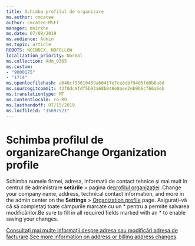 ```yaml
---
title: Schimba profilul de organizare
ms.author: cmcatee
author: cmcatee-MSFT
manager: mnirkhe
ms.date: 07/09/2019
ms.audience: Admin
ms.topic: article
ROBOTS: NOINDEX, NOFOLLOW
localization_priority: Normal
ms.collection: Adm_O365
ms.custom:
- "9000175"
- "1714"
ms.openlocfilehash: a646cf93610459a60417e7ce8dbf9405fd0b6a8d
ms.sourcegitcommit: 42f0dc9fdf5b93a68b048e8aee2eb9b6cf66a6eb
ms.translationtype: MT
ms.contentlocale: ro-RO
ms.lasthandoff: 07/15/2019
ms.locfileid: "35697521"
---
```

# <a name="change-organization-profile"></a><span data-ttu-id="d7001-102">Schimba profilul de organizare</span><span class="sxs-lookup"><span data-stu-id="d7001-102">Change Organization profile</span></span>

<span data-ttu-id="d7001-103">Schimba numele firmei, adresa, informatii de contact tehnice şi mai mult în centrul de administrare **setările** > pagina de[profilul organizaţiei](https://go.microsoft.com/fwlink/p/?linkid=2067339) .</span><span class="sxs-lookup"><span data-stu-id="d7001-103">Change your company name, address, technical contact information, and more in the admin center on the **Settings** > [Organization profile](https://go.microsoft.com/fwlink/p/?linkid=2067339) page.</span></span>
<span data-ttu-id="d7001-104">Asiguraţi-vă că să completaţi toate câmpurile marcate cu un \* pentru a permite salvarea modificărilor.</span><span class="sxs-lookup"><span data-stu-id="d7001-104">Be sure to fill in all required fields marked with an \* to enable saving your changes.</span></span>

<span data-ttu-id="d7001-105">[Consultaţi mai multe informaţii despre adresa sau modificări adresa de facturare](https://docs.microsoft.com/en-us/office365/admin/manage/change-address-contact-and-more).</span><span class="sxs-lookup"><span data-stu-id="d7001-105">[See more information on address or billing address changes](https://docs.microsoft.com/en-us/office365/admin/manage/change-address-contact-and-more).</span></span>
